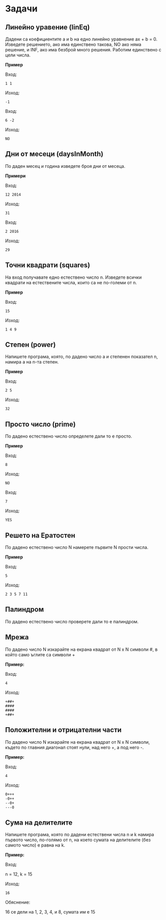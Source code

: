 # Задачи

## Линейно уравение (linEq)

Дадени са коефициентите a и b на едно линейно уравнение ax + b = 0. Изведете решението, ако има единствено такова, NO ако няма решение, и INF, ако има безброй много решения. Работим единствено с цели числа.

**Пример**

Вход: 

    1 1

Изход: 

    -1

Вход: 

    6 -2

Изход: 

    NO

## Дни от месеци (daysInMonth)

По даден месец и година изведете броя дни от месеца.

**Примери**

Вход: 

    12 2014

Изход: 

    31

Вход: 

    2 2016

Изход: 

    29

## Точни квадрати (squares)

На вход получавате едно естествено число n.
Изведете всички квадрати на естествените числа, които са не по-големи от n.

**Пример**

Вход:

    15

Изход:

    1 4 9

## Степен (power)

Напишете програма, която, по дадено число а и степенен показател n, намира а нa n-та степен.

**Пример**

Вход: 

    2 5

Изход: 

    32



## Просто число (prime)

По дадено естествено число определете дали то е просто.

**Пример**

Вход:

    8

Изход:

    NO

Вход:

    7

Изход:

    YES

## Решето на Ератостен

По дадено естествено число N намерете първите N прости числа.

**Пример**

Вход: 

	5

Изход:

	2 3 5 7 11

## Палиндром

По дадено естествено число проверете дали то е палиндром.

## Мрежа

По дадено число N изкарайте на екрана квадрат от N x N символи #, в който само ъглите са символи +

**Пример:**

Вход:

    4

Изход:

    +##+
    ####
    ####
    +##+

## Положителни и отрицателни части

По дадено число N изкарайте на екрана квадрат от N x N символи, където по главния диагонал стоят нули, над него +, а под него -.

**Пример:**

Вход:

    4

Изход:

    0+++
    -0++
    --0+
    ---0

## Сума на делителите
Напишете програма, която по дадени естествени числа n и k намира 
първото число, по-голямо от n, на което сумата на делителите (без самото число) е равна на k.

**Пример:**

Вход:

n = 12, k = 15 

Изход: 

    16

Обяснение:

16 се дели на 1, 2, 3, 4, и 8, сумата им е 15
